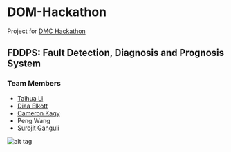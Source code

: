 # DOM-Hackathon
Project for [DMC Hackathon](http://hackdmc.org)

## FDDPS: Fault Detection, Diagnosis and Prognosis System

### Team Members
* [Taihua Li](https://www.linkedin.com/in/taihuali)
* [Diaa Elkott](https://ca.linkedin.com/in/elkott)
* [Cameron Kagy](https://www.linkedin.com/in/cameronkagy)
* Peng Wang
* [Surojit Ganguli](https://www.linkedin.com/in/surojit-ganguli-a5273661)

![alt tag](https://pbs.twimg.com/media/CnhbM3GUMAAMuIz.jpg)
